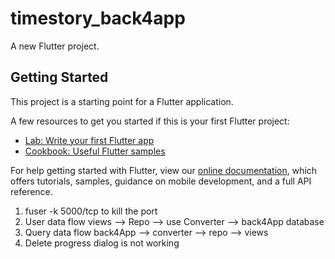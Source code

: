# timestory_back4app

A new Flutter project.

## Getting Started

This project is a starting point for a Flutter application.

A few resources to get you started if this is your first Flutter project:

- [Lab: Write your first Flutter app](https://flutter.dev/docs/get-started/codelab)
- [Cookbook: Useful Flutter samples](https://flutter.dev/docs/cookbook)

For help getting started with Flutter, view our
[online documentation](https://flutter.dev/docs), which offers tutorials,
samples, guidance on mobile development, and a full API reference.

1. fuser -k 5000/tcp to kill the port
2. User data flow views --> Repo --> use Converter --> back4App database
3. Query data flow back4App --> converter --> repo --> views
3. Delete progress dialog is not working
